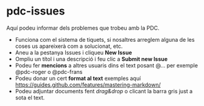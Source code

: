 # pdc-issues
Aquí podeu informar dels problemes que trobeu amb la PDC.
* Funciona com el sistema de tiquets, si nosaltres arreglem alguna de les coses us apareixerà com a solucionat, etc.
* Aneu a la pestanya Issues i cliqueu **New Issue**
* Ompliu un títol i una descripció i feu clic a **Submit new Issue**
* Podeu fer **mencions** a altres usuaris dins el text posant @... per exemple @pdc-roger o @pdc-frans
* Podeu donar un cert **format al text** exemples aquí https://guides.github.com/features/mastering-markdown/
* Podeu adjuntar documents fent *drag&drop* o clicant la barra gris just a sota el text.

